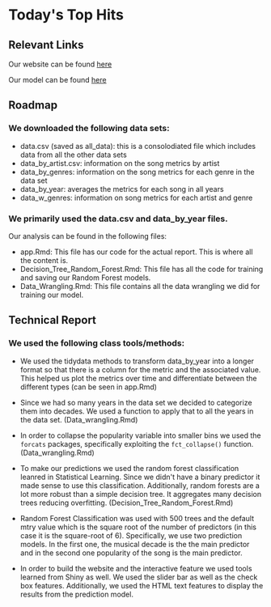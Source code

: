 # Today's Top Hits

## Relevant Links

Our website can be found [here]()

Our model can be found [here](https://drive.google.com/file/d/15LqoTFY8-BxwHz1AdkxIGrPngjPelfYa/view?usp=sharing)

## Roadmap

### We downloaded the following data sets: 
- data.csv (saved as all_data): this is a consolodiated file which includes data from all the other 
  data sets
- data_by_artist.csv: information on the song metrics by artist
- data_by_genres: information on the song metrics for each genre in the data set
- data_by_year: averages the metrics for each song in all years
- data_w_genres: information on song metrics for each artist and genre

### We primarily used the data.csv and data_by_year files. 

Our analysis can be found in the following files:

- app.Rmd: This file has our code for the actual report. This is where all the content is. 
- Decision_Tree_Random_Forest.Rmd: This file has all the code for training and saving our Random Forest models.
- Data_Wrangling.Rmd: This file contains all the data wrangling we did for training our model. 


## Technical Report

### We used the following class tools/methods:

- We used the tidydata methods to transform data_by_year into a longer format so that there is a column for the metric and the associated value. This helped us plot the metrics over time and differentiate between the different types (can be seen in app.Rmd)

- Since we had so many years in the data set we decided to categorize them into decades. We used a function to apply that to all the years in the data set. (Data_wrangling.Rmd)

- In order to collapse the popularity variable into smaller bins we used the `forcats` packages, specifically exploiting the `fct_collapse()` function. (Data_wrangling.Rmd)

-  To make our predictions we used the random forest classification leanred in Statistical Learning. Since we didn't have a binary predictor it made sense to use this classification. Additionally, random forests are a lot more robust than a simple decision tree. It aggregates many decision trees reducing overfitting. (Decision_Tree_Random_Forest.Rmd)

- Random Forest Classification was used with 500 trees and the default mtry value which is the square root of the number of predictors (in this case it is the square-root of 6). Specifically, we use two prediction models. In the first one, the musical decade is the the main predictor and in the second one popularity of the song is the main predictor.

- In order to build the website and the interactive feature we used tools learned from Shiny as well. We used the slider bar as well as the check box features. Additionally, we used the HTML text features to display the results from the prediction model. 